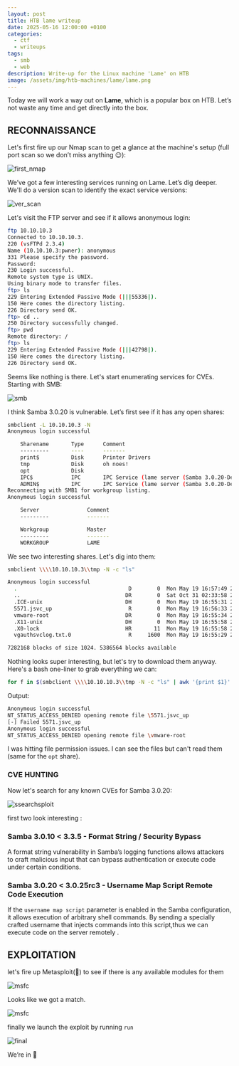 ```yaml
---
layout: post
title: HTB lame writeup
date: 2025-05-16 12:00:00 +0100
categories:
  - ctf
  - writeups
tags:
  - smb
  - web
description: Write-up for the Linux machine 'Lame' on HTB
image: /assets/img/htb-machines/lame/lame.png
---
```

Today we will work a way out on **Lame**, which is a popular box on HTB. Let’s not waste any time and get directly into the box.

## RECONNAISSANCE

Let's first fire up our Nmap scan to get a glance at the machine's setup (full port scan so we don’t miss anything 😉):

![first_nmap](/assets/img/htb-machines/lame/nmap_first.png)

We’ve got a few interesting services running on Lame. Let’s dig deeper.  
We'll do a version scan to identify the exact service versions:

![ver_scan](/assets/img/htb-machines/lame/2025-05-19_16-20-15_screenshot.png)

Let's visit the FTP server and see if it allows anonymous login:

```sh
ftp 10.10.10.3                                                                       
Connected to 10.10.10.3.
220 (vsFTPd 2.3.4)
Name (10.10.10.3:pwner): anonymous
331 Please specify the password.
Password: 
230 Login successful.
Remote system type is UNIX.
Using binary mode to transfer files.
ftp> ls
229 Entering Extended Passive Mode (|||55336|).
150 Here comes the directory listing.
226 Directory send OK.
ftp> cd ..
250 Directory successfully changed.
ftp> pwd
Remote directory: /
ftp> ls
229 Entering Extended Passive Mode (|||42798|).
150 Here comes the directory listing.
226 Directory send OK.
```

Seems like nothing is there. Let's start enumerating services for CVEs.  
Starting with SMB:

![smb](/assets/img/htb-machines/lame/smb.png)

I think Samba 3.0.20 is vulnerable. Let’s first see if it has any open shares:
```sh
smbclient -L 10.10.10.3 -N
Anonymous login successful

	Sharename       Type      Comment
	---------       ----      -------
	print$          Disk      Printer Drivers
	tmp             Disk      oh noes!
	opt             Disk      
	IPC$            IPC       IPC Service (lame server (Samba 3.0.20-Debian))
	ADMIN$          IPC       IPC Service (lame server (Samba 3.0.20-Debian))
Reconnecting with SMB1 for workgroup listing.
Anonymous login successful

	Server               Comment
	---------            -------

	Workgroup            Master
	---------            -------
	WORKGROUP            LAME

```

We see two interesting shares. Let's dig into them:
```sh
smbclient \\\\10.10.10.3\\tmp -N -c "ls"

Anonymous login successful
  .                                   D        0  Mon May 19 16:57:49 2025
  ..                                 DR        0  Sat Oct 31 02:33:58 2020
  .ICE-unix                          DH        0  Mon May 19 16:55:31 2025
  5571.jsvc_up                        R        0  Mon May 19 16:56:33 2025
  vmware-root                        DR        0  Mon May 19 16:55:34 2025
  .X11-unix                          DH        0  Mon May 19 16:55:58 2025
  .X0-lock                           HR       11  Mon May 19 16:55:58 2025
  vgauthsvclog.txt.0                  R     1600  Mon May 19 16:55:29 2025

7282168 blocks of size 1024. 5386564 blocks available
```

Nothing looks super interesting, but let's try to download them anyway.  
Here's a bash one-liner to grab everything we can:
```sh
for f in $(smbclient \\\\10.10.10.3\\tmp -N -c "ls" | awk '{print $1}' | grep -vE '^\.$|^\.\.$'); do smbclient \\\\10.10.10.3\\tmp -N -c "lcd /tmp; get \"$f\"" && echo "[+] Got $f" || echo "[-] Failed $f"; done
```

Output:
```sh
Anonymous login successful
NT_STATUS_ACCESS_DENIED opening remote file \5571.jsvc_up
[-] Failed 5571.jsvc_up
Anonymous login successful
NT_STATUS_ACCESS_DENIED opening remote file \vmware-root
```

I was hitting file permission issues. I can see the files but can't read them (same for the `opt` share).
### CVE HUNTING

Now let's search for any known CVEs for Samba 3.0.20:

![ssearchsploit](/assets/img/htb-machines/lame/searchploit.png)

first two look interesting :
### Samba 3.0.10 < 3.3.5 - Format String / Security Bypass

A format string vulnerability in Samba’s logging functions allows attackers to craft malicious input that can bypass authentication or execute code under certain conditions.
### Samba 3.0.20 < 3.0.25rc3 - Username Map Script Remote Code Execution

If the `username map script` parameter is enabled in the Samba configuration, it allows execution of arbitrary shell commands. By sending a specially crafted username that injects commands into this script,thus we can execute code on the server remotely .


## EXPLOITATION

let's fire up Metasploit(🤭) to see if there is any available modules for them

![msfc](/assets/img/htb-machines/lame/msfc.png)

Looks like we got a match.

![msfc](/assets/img/htb-machines/lame/options.png)

finally we launch the exploit by running `run` 

![final](/assets/img/htb-machines/lame/final.png)

We’re in 🚩